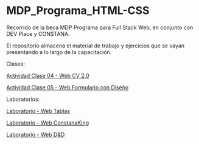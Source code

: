 # MDP_Programa_HTML-CSS
Recorrido de la beca MDP Programa para Full Stack Web, en conjunto con DEV Place y CONSTANA.

El repositorio almacena el material de trabajo y ejercicios que se vayan presentando a lo largo de la capacitación.

Clases:

<a href="https://danielherrer.github.io/MDP_Programa_HTML-CSS/04_web_cv_2.0_css/index.html">Actividad Clase 04 - Web CV 2.0</a>

<a href="https://danielherrer.github.io/MDP_Programa_HTML-CSS/05_web_formularioDiseño/index.html">Actividad Clase 05 - Web Formulario con Diseño</a>

Laboratorios:

<a href="https://danielherrer.github.io/MDP_Programa_HTML-CSS/02_web_tablasLaboratorio/index.html">Laboratorio - Web Tablas</a>

<a href="https://danielherrer.github.io/MDP_Programa_HTML-CSS/06_web_comidasLaboratorio/index.html">Laboratorio - Web ConstanaKing</a>

<a href="https://danielherrer.github.io/MDP_Programa_HTML-CSS/09_web_gridFlexLaboratorio/index.html">Laboratorio - Web D&D</a>
